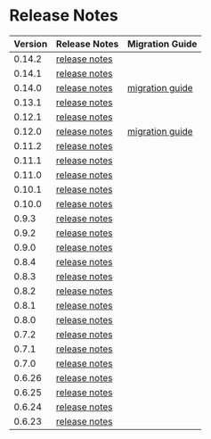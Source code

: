 # Release Notes

| Version | Release Notes                                                       | Migration Guide                                                                                            |
|---------|---------------------------------------------------------------------|------------------------------------------------------------------------------------------------------------|
| 0.14.2  | [release notes](https://github.com/dfinity/sdk/releases/tag/0.14.2) |                                                                                                            |
| 0.14.1  | [release notes](https://github.com/dfinity/sdk/releases/tag/0.14.1) |                                                                                                            |
| 0.14.0  | [release notes](https://github.com/dfinity/sdk/releases/tag/0.14.0) | [migration guide](https://github.com/dfinity/sdk/blob/master/docs/migration/dfx-0.14.0-migration-guide.md) |
| 0.13.1  | [release notes](https://github.com/dfinity/sdk/releases/tag/0.13.1) |                                                                                                            |
| 0.12.1  | [release notes](https://github.com/dfinity/sdk/releases/tag/0.12.1) |                                                                                                            |
| 0.12.0  | [release notes](https://github.com/dfinity/sdk/releases/tag/0.12.0) | [migration guide](https://github.com/dfinity/sdk/blob/master/docs/migration/dfx-0.12.0-migration-guide.md) |
| 0.11.2  | [release notes](https://github.com/dfinity/sdk/releases/tag/0.11.2) |                                                                                                            |
| 0.11.1  | [release notes](https://github.com/dfinity/sdk/releases/tag/0.11.1) |                                                                                                            |
| 0.11.0  | [release notes](https://github.com/dfinity/sdk/releases/tag/0.11.0) |                                                                                                            |
| 0.10.1  | [release notes](https://github.com/dfinity/sdk/releases/tag/0.10.1) |                                                                                                            |
| 0.10.0  | [release notes](https://github.com/dfinity/sdk/releases/tag/0.10.0) |                                                                                                            |
| 0.9.3   | [release notes](https://github.com/dfinity/sdk/releases/tag/0.9.3)  |                                                                                                            |
| 0.9.2   | [release notes](https://github.com/dfinity/sdk/releases/tag/0.9.2)  |                                                                                                            |
| 0.9.0   | [release notes](https://github.com/dfinity/sdk/releases/tag/0.9.0)  |                                                                                                            |
| 0.8.4   | [release notes](https://github.com/dfinity/sdk/releases/tag/0.8.4)  |                                                                                                            |
| 0.8.3   | [release notes](https://github.com/dfinity/sdk/releases/tag/0.8.3)  |                                                                                                            |
| 0.8.2   | [release notes](https://github.com/dfinity/sdk/releases/tag/0.8.2)  |                                                                                                            |
| 0.8.1   | [release notes](https://github.com/dfinity/sdk/releases/tag/0.8.1)  |                                                                                                            |
| 0.8.0   | [release notes](https://github.com/dfinity/sdk/releases/tag/0.8.0)  |                                                                                                            |
| 0.7.2   | [release notes](https://github.com/dfinity/sdk/releases/tag/0.7.2)  |                                                                                                            |
| 0.7.1   | [release notes](https://github.com/dfinity/sdk/releases/tag/0.7.1)  |                                                                                                            |
| 0.7.0   | [release notes](https://github.com/dfinity/sdk/releases/tag/0.7.0)  |                                                                                                            |
| 0.6.26  | [release notes](https://github.com/dfinity/sdk/releases/tag/0.6.26) |                                                                                                            |
| 0.6.25  | [release notes](https://github.com/dfinity/sdk/releases/tag/0.6.25) |                                                                                                            |
| 0.6.24  | [release notes](https://github.com/dfinity/sdk/releases/tag/0.6.24) |                                                                                                            |
| 0.6.23  | [release notes](https://github.com/dfinity/sdk/releases/tag/0.6.23) |                                                                                                            |
